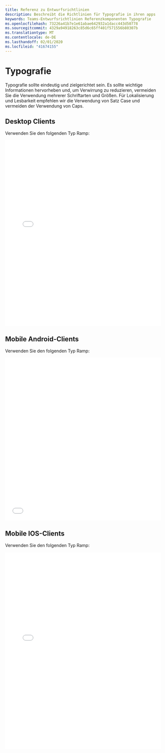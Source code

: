 ```yaml
---
title: Referenz zu Entwurfsrichtlinien
description: Beschreibt die Richtlinien für Typografie in ihren apps
keywords: Teams-Entwurfsrichtlinien Referenzkomponenten Typografie
ms.openlocfilehash: 73226a41b7e1e61abae642932a1dacc443d50778
ms.sourcegitcommit: 4329a94918263c85d6c65ff401f571556b80307b
ms.translationtype: MT
ms.contentlocale: de-DE
ms.lasthandoff: 02/01/2020
ms.locfileid: "41674155"
---
```

# <a name="typography"></a>Typografie

Typografie sollte eindeutig und zielgerichtet sein. Es sollte wichtige Informationen hervorheben und, um Verwirrung zu reduzieren, vermeiden Sie die Verwendung mehrerer Schriftarten und Größen. Für Lokalisierung und Lesbarkeit empfehlen wir die Verwendung von Satz Case und vermeiden der Verwendung von Caps.

## <a name="desktop-clients"></a>Desktop Clients

Verwenden Sie den folgenden Typ Ramp:
<iframe height='600' scrolling='no' title='Microsoft Teams-Entwurfsrichtlinien – Typografie-Rampe' src='//codepen.io/msteams/embed/xPxxQz/?height=687&theme-id=31655&default-tab=result&embed-version=2' frameborder='no' allowtransparency='true' allowfullscreen='true' style='width: 100%; overflow:hidden;margin:0; padding:0; border:none; '>Weitere Informationen finden Sie unter Pen Microsoft Teams Design Guidelines-Typography Ramp by Microsoft Teams (@msteams) auf CodePen.</iframe>

## <a name="mobile-android-clients"></a>Mobile Android-Clients

Verwenden Sie den folgenden Typ Ramp:
<iframe height="525" style="width: 100%; " scrolling="no" title="Microsoft Teams Android Design Guidelines – Typografie" src="//codepen.io/msteams/embed/vYBWOoX/?height=565&theme-id=31655&default-tab=result" frameborder="no" allowtransparency="true" allowfullscreen="true">
Weitere Informationen finden Sie unter the Pen <a href='https://codepen.io/msteams/pen/vYBWOoX/'>Microsoft Teams Android Design Guidelines-Typography</a> by Bill Bliss (<a href='https://codepen.io/msteams'>@msteams</a>) auf <a href='https://codepen.io'>CodePen</a>.
</iframe>

## <a name="mobile-ios-clients"></a>Mobile IOS-Clients

Verwenden Sie den folgenden Typ Ramp:
<iframe height="635" style="width: 100%; " scrolling="no" title="Microsoft Teams IOS-Entwurfsrichtlinien – Typografie" src="//codepen.io/msteams/embed/qBWVWjw/?height=825&theme-id=31655&default-tab=result&editable=true" frameborder="no" allowtransparency="true" allowfullscreen="true">
Weitere Informationen finden Sie unter the Pen <a href='https://codepen.io/msteams/pen/qBWVWjw/'>Microsoft Teams IOS Design Guidelines-Typography</a> by Bill Bliss (<a href='https://codepen.io/msteams'>@msteams</a>) auf <a href='https://codepen.io'>CodePen</a>.
</iframe>
